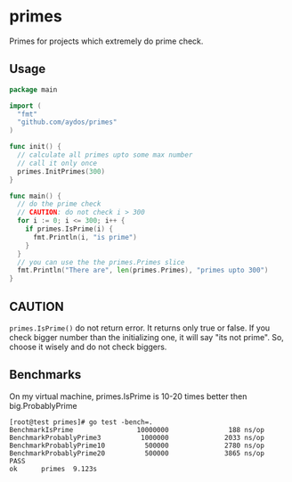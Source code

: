 # primes
Primes for projects which extremely do prime check.
## Usage
```go
package main

import (
  "fmt"
  "github.com/aydos/primes"
)

func init() {
  // calculate all primes upto some max number
  // call it only once
  primes.InitPrimes(300)
}

func main() {
  // do the prime check
  // CAUTION: do not check i > 300
  for i := 0; i <= 300; i++ {
    if primes.IsPrime(i) {
      fmt.Println(i, "is prime")
    }
  }
  // you can use the the primes.Primes slice
  fmt.Println("There are", len(primes.Primes), "primes upto 300")
}
```
## CAUTION
```primes.IsPrime()``` do not return error. It returns only true or false. If you check bigger number than the initializing one, it will say "its not prime". So, choose it wisely and do not check biggers.
## Benchmarks
On my virtual machine, primes.IsPrime is 10-20 times better then big.ProbablyPrime
```
[root@test primes]# go test -bench=.
BenchmarkIsPrime                10000000               188 ns/op
BenchmarkProbablyPrime3          1000000              2033 ns/op
BenchmarkProbablyPrime10          500000              2780 ns/op
BenchmarkProbablyPrime20          500000              3865 ns/op
PASS
ok      primes  9.123s
```
